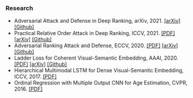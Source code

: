 ### Research

* Adversarial Attack and Defense in Deep Ranking, arXiv, 2021.
[[arXiv]](https://arxiv.org/abs/2106.03614)
[[Github]](https://cdluminate.github.io/robrank/)
* Practical Relative Order Attack in Deep Ranking, ICCV, 2021.
[[PDF]](https://openaccess.thecvf.com/content/ICCV2021/html/Zhou_Practical_Relative_Order_Attack_in_Deep_Ranking_ICCV_2021_paper.html)
[[arXiv]](https://arxiv.org/abs/2103.05248)
[[Github]](https://github.com/cdluminate/advorder)
* Adversarial Ranking Attack and Defense, ECCV, 2020.
[[PDF]](https://link.springer.com/chapter/10.1007%2F978-3-030-58568-6_46)
[[arXiv]](https://arxiv.org/abs/2002.11293)
[[Github]](https://cdluminate.github.io/advrank/)
* Ladder Loss for Coherent Visual-Semantic Embedding, AAAI, 2020.
[[PDF]](https://ojs.aaai.org//index.php/AAAI/article/view/7006)
[[arXiv]](https://arxiv.org/abs/1911.07528)
[[Github]](https://github.com/cdluminate/ladderloss)
* Hierarchical Multimodal LSTM for Dense Visual-Semantic Embedding, ICCV, 2017.
[[PDF]](https://openaccess.thecvf.com/content_iccv_2017/html/Niu_Hierarchical_Multimodal_LSTM_ICCV_2017_paper.html) 
* Ordinal Regression with Multiple Output CNN for Age Estimation, CVPR, 2016.
[[PDF]](https://www.cv-foundation.org/openaccess/content_cvpr_2016/html/Niu_Ordinal_Regression_With_CVPR_2016_paper.html)  

